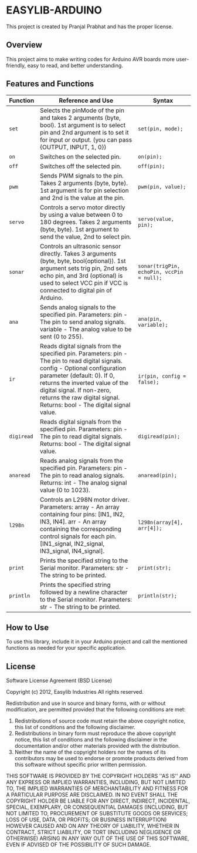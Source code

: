 # EASYLIB-ARDUINO

This project is created by Pranjal Prabhat and has the proper license.

## Overview
This project aims to make writing codes for Arduino AVR boards more user-friendly, easy to read, and better understanding.

## Features and Functions

| Function | Reference and Use                                                                                              | Syntax                   |
|----------|------------------------------------------------------------------------------------------------------------------|--------------------------|
| `set`    | Selects the pinMode of the pin and takes 2 arguments (byte, bool). 1st argument is to select pin and 2nd argument is to set it for input or output. (you can pass {OUTPUT, INPUT, 1, 0}) | `set(pin, mode);`        |
| `on`     | Switches on the selected pin.                                                                                   | `on(pin);`               |
| `off`    | Switches off the selected pin.                                                                                  | `off(pin);`              |
| `pwm`    | Sends PWM signals to the pin. Takes 2 arguments (byte, byte). 1st argument is for pin selection and 2nd is the value at the pin. | `pwm(pin, value);`       |
| `servo`  | Controls a servo motor directly by using a value between 0 to 180 degrees. Takes 2 arguments (byte, byte). 1st argument to send the value, 2nd to select pin. | `servo(value, pin);`     |
| `sonar`  | Controls an ultrasonic sensor directly. Takes 3 arguments (byte, byte, bool{optional}). 1st argument sets trig pin, 2nd sets echo pin, and 3rd (optional) is used to select VCC pin if VCC is connected to digital pin of Arduino. | `sonar(trigPin, echoPin, vccPin = null);`           |
| `ana`    | Sends analog signals to the specified pin. Parameters: pin - The pin to send analog signals. variable - The analog value to be sent (0 to 255). | `ana(pin, variable);`    |
| `ir`     | Reads digital signals from the specified pin. Parameters: pin - The pin to read digital signals. config - Optional configuration parameter (default: 0). If 0, returns the inverted value of the digital signal. If non-zero, returns the raw digital signal. Returns: bool - The digital signal value. | `ir(pin, config = false);` |
| `digiread` | Reads digital signals from the specified pin. Parameters: pin - The pin to read digital signals. Returns: bool - The digital signal value. | `digiread(pin);`         |
| `anaread`  | Reads analog signals from the specified pin. Parameters: pin - The pin to read analog signals. Returns: int - The analog signal value (0 to 1023). | `anaread(pin);`          |
| `l298n`   | Controls an L298N motor driver. Parameters: array - An array containing four pins: [IN1, IN2, IN3, IN4]. arr - An array containing the corresponding control signals for each pin. [IN1_signal, IN2_signal, IN3_signal, IN4_signal]. | `l298n(array[4], arr[4]);` |
| `print`    | Prints the specified string to the Serial monitor. Parameters: str - The string to be printed. | `print(str);`                  |
| `println`  | Prints the specified string followed by a newline character to the Serial monitor. Parameters: str - The string to be printed. | `println(str);`                |

## How to Use
To use this library, include it in your Arduino project and call the mentioned functions as needed for your specific application.

## License
Software License Agreement (BSD License)

Copyright (c) 2012, Easylib Industries
All rights reserved.

Redistribution and use in source and binary forms, with or without
modification, are permitted provided that the following conditions are met:
1. Redistributions of source code must retain the above copyright
notice, this list of conditions and the following disclaimer.
2. Redistributions in binary form must reproduce the above copyright
notice, this list of conditions and the following disclaimer in the
documentation and/or other materials provided with the distribution.
3. Neither the name of the copyright holders nor the
names of its contributors may be used to endorse or promote products
derived from this software without specific prior written permission.

THIS SOFTWARE IS PROVIDED BY THE COPYRIGHT HOLDERS ''AS IS'' AND ANY
EXPRESS OR IMPLIED WARRANTIES, INCLUDING, BUT NOT LIMITED TO, THE IMPLIED
WARRANTIES OF MERCHANTABILITY AND FITNESS FOR A PARTICULAR PURPOSE ARE
DISCLAIMED. IN NO EVENT SHALL THE COPYRIGHT HOLDER BE LIABLE FOR ANY
DIRECT, INDIRECT, INCIDENTAL, SPECIAL, EXEMPLARY, OR CONSEQUENTIAL DAMAGES
(INCLUDING, BUT NOT LIMITED TO, PROCUREMENT OF SUBSTITUTE GOODS OR SERVICES;
LOSS OF USE, DATA, OR PROFITS; OR BUSINESS INTERRUPTION) HOWEVER CAUSED AND
ON ANY THEORY OF LIABILITY, WHETHER IN CONTRACT, STRICT LIABILITY, OR TORT
(INCLUDING NEGLIGENCE OR OTHERWISE) ARISING IN ANY WAY OUT OF THE USE OF THIS
SOFTWARE, EVEN IF ADVISED OF THE POSSIBILITY OF SUCH DAMAGE.
